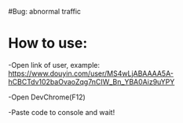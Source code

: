 #Bug: abnormal traffic
# How to use:
-Open link of user, example: https://www.douyin.com/user/MS4wLjABAAAA5A-hCBCTdv102baOvaoZqg7nCIW_Bn_YBA0Aiz9uYPY

-Open DevChrome(F12)

-Paste code to console and wait!
